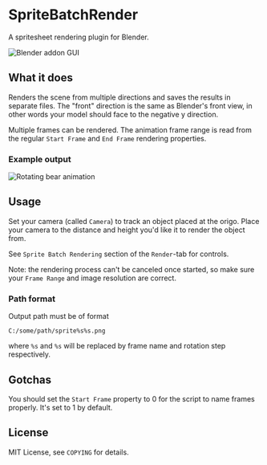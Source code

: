 SpriteBatchRender
=================

A spritesheet rendering plugin for Blender.

![Blender addon GUI](http://i.imgur.com/mTThmPK.png)

## What it does

Renders the scene from multiple directions and saves the results in separate files.
The "front" direction is the same as Blender's front view, in other words your model
should face to the negative y direction.

Multiple frames can be rendered. The animation frame range is read from the regular
`Start Frame` and `End Frame` rendering properties.

### Example output
![Rotating bear animation](http://i.imgur.com/M4dFeMv.gif)

## Usage

Set your camera (called `Camera`) to track an object placed at the origo. 
Place your camera to the distance and height you'd like it to render the object from.

See `Sprite Batch Rendering` section of the `Render`-tab for controls.

Note: the rendering process can't be canceled once started, so make sure your `Frame Range` and image resolution are correct.

### Path format

Output path must be of format

	C:/some/path/sprite%s%s.png

where `%s` and `%s` will be replaced by frame name and rotation step respectively.

## Gotchas

You should set the `Start Frame` property to 0 for the script to name frames properly. It's set to 1 by default.

## License
MIT License, see `COPYING` for details.


